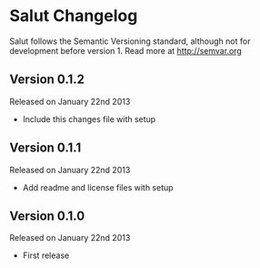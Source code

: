 Salut Changelog
==============

Salut follows the Semantic Versioning standard, although not for development
before version 1. Read more at http://semvar.org


Version 0.1.2
-------------

Released on January 22nd 2013

- Include this changes file with setup


Version 0.1.1
-------------

Released on January 22nd 2013

- Add readme and license files with setup


Version 0.1.0
-------------

Released on January 22nd 2013

- First release
